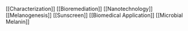 [[Characterization]]
[[Bioremediation]]
[[Nanotechnology]]
[[Melanogenesis]]
[[Sunscreen]]
[[Biomedical Application]]
[[Microbial Melanin]]
